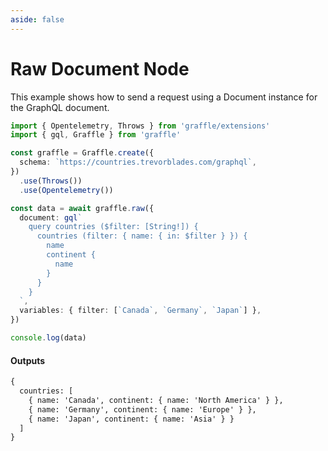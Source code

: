 ```yaml
---
aside: false
---
```


# Raw Document Node

This example shows how to send a request using a Document instance for the GraphQL document.

<!-- dprint-ignore-start -->
```ts twoslash
import { Opentelemetry, Throws } from 'graffle/extensions'
import { gql, Graffle } from 'graffle'

const graffle = Graffle.create({
  schema: `https://countries.trevorblades.com/graphql`,
})
  .use(Throws())
  .use(Opentelemetry())

const data = await graffle.raw({
  document: gql`
    query countries ($filter: [String!]) {
      countries (filter: { name: { in: $filter } }) {
        name
        continent {
          name
        }
      }
    }
  `,
  variables: { filter: [`Canada`, `Germany`, `Japan`] },
})

console.log(data)
```
<!-- dprint-ignore-end -->

#### Outputs

<!-- dprint-ignore-start -->
```txt
{
  countries: [
    { name: 'Canada', continent: { name: 'North America' } },
    { name: 'Germany', continent: { name: 'Europe' } },
    { name: 'Japan', continent: { name: 'Asia' } }
  ]
}
```
<!-- dprint-ignore-end -->

